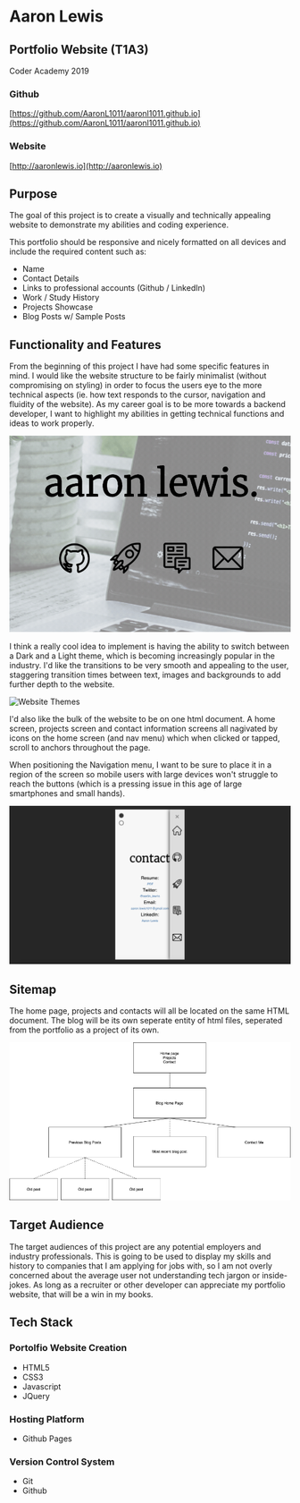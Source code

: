# Aaron Lewis

## Portfolio Website (T1A3)

Coder Academy 2019


### Github

[https://github.com/AaronL1011/aaronl1011.github.io](https://github.com/AaronL1011/aaronl1011.github.io)

### Website

[http://aaronlewis.io](http://aaronlewis.io)

## Purpose

The goal of this project is to create a visually and technically appealing website to demonstrate my abilities and coding experience.

This portfolio should be responsive and nicely formatted on all devices and include the required content such as:

- Name
- Contact Details
- Links to professional accounts (Github / LinkedIn)
- Work / Study History
- Projects Showcase
- Blog Posts w/ Sample Posts

## Functionality and Features

From the beginning of this project I have had some specific features in mind. I would like the website structure to be fairly minimalist (without compromising on styling) in order to focus the users eye to the more technical aspects (ie. how text responds to the cursor, navigation and fluidity of the website). As my career goal is to be more towards a backend developer, I want to highlight my abilities in getting technical functions and ideas to work properly. 

![Gif of Home Page Functions](docs/menulinks.gif)

I think a really cool idea to implement is having the ability to switch between a Dark and a Light theme, which is becoming increasingly popular in the industry. I'd like the transitions to be very smooth and appealing to the user, staggering transition times between text, images and backgrounds to add further depth to the website.

![Website Themes](docs/themes.png)


I'd also like the bulk of the website to be on one html document. A home screen, projects screen and contact information screens all nagivated by icons on the home screen (and nav menu) which when clicked or tapped, scroll to anchors throughout the page. 

When positioning the Navigation menu, I want to be sure to place it in a region of the screen so mobile users with large devices won't struggle to reach the buttons (which is a pressing issue in this age of large smartphones and small hands).

![Navigation Menu](docs/navmenu.png)

## Sitemap

The home page, projects and contacts will all be located on the same HTML document. The blog will be its own seperate entity of html files, seperated from the portfolio as a project of its own.

![Site map](docs/sitemap.png)

## Target Audience

The target audiences of this project are any potential employers and industry professionals. This is going to be used to display my skills and history to companies that I am applying for jobs with, so I am not overly concerned about the average user not understanding tech jargon or inside-jokes. As long as a recruiter or other developer can appreciate my portfolio website, that will be a win in my books.



## Tech Stack

### Portolfio Website Creation

- HTML5
- CSS3
- Javascript
- JQuery

### Hosting Platform

- Github Pages

### Version Control System

- Git
- Github